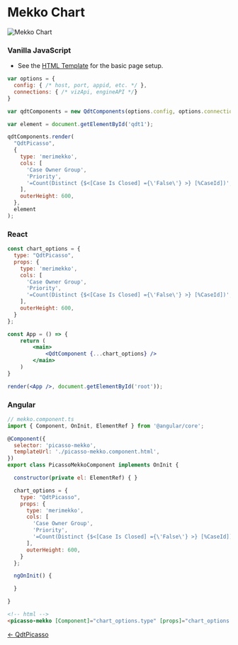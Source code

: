 # Mekko Chart

![Mekko Chart](../assets/picassoMekko.png)

### Vanilla JavaScript

- See the [HTML Template](https://github.com/qlik-demo-team/qdt-components/blob/master/docs/usage/Html.md) for the
basic page setup. 

```js
var options = {
  config: { /* host, port, appid, etc. */ },
  connections: { /* vizApi, engineAPI */}
}

var qdtComponents = new QdtComponents(options.config, options.connections);

var element = document.getElementById('qdt1');

qdtComponents.render(
  "QdtPicasso", 
  {
    type: 'merimekko',
    cols: [
      'Case Owner Group',
      'Priority',
      '=Count(Distinct {$<[Case Is Closed] ={\'False\'} >} [%CaseId])',
    ],
    outerHeight: 600,
  }, 
  element
);
```

### React

```jsx
const chart_options = {
  type: "QdtPicasso",
  props: {
    type: 'merimekko',
    cols: [
      'Case Owner Group',
      'Priority',
      '=Count(Distinct {$<[Case Is Closed] ={\'False\'} >} [%CaseId])',
    ],
    outerHeight: 600,
  }
};

const App = () => {
    return (
        <main>
            <QdtComponent {...chart_options} />
        </main>
    )
}

render(<App />, document.getElementById('root'));
```

### Angular


```js
// mekko.component.ts
import { Component, OnInit, ElementRef } from '@angular/core';

@Component({
  selector: 'picasso-mekko',
  templateUrl: './picasso-mekko.component.html',
})
export class PicassoMekkoComponent implements OnInit {

  constructor(private el: ElementRef) { }

  chart_options = {
    type: "QdtPicasso",
    props: {
      type: 'merimekko',
      cols: [
        'Case Owner Group',
        'Priority',
        '=Count(Distinct {$<[Case Is Closed] ={\'False\'} >} [%CaseId])',
      ],
      outerHeight: 600,
    }
  };

  ngOnInit() {

  }

}
```

```html
<!-- html -->
<picasso-mekko [Component]="chart_options.type" [props]="chart_options.props"></picasso-mekko>
```


[← QdtPicasso](../)